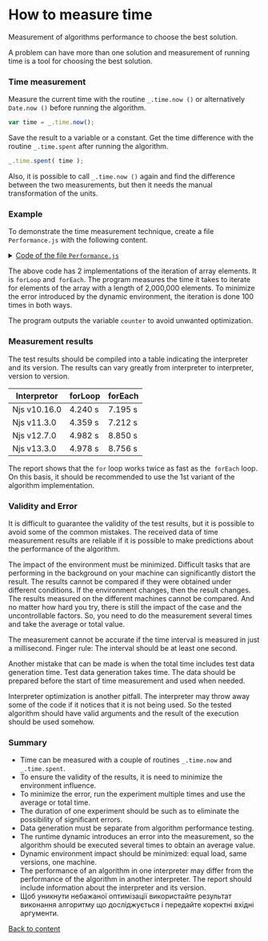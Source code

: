 # How to measure time

Measurement of algorithms performance to choose the best solution.

A problem can have more than one solution and measurement of running time is a tool for choosing the best solution.

### Time measurement

Measure the current time with the routine `_.time.now ()` or alternatively `Date.now ()` before running the algorithm.

``` js
var time = _.time.now();
```

Save the result to a variable or a constant. Get the time difference with the routine `_.time.spent` after running the algorithm.

```js
_.time.spent( time );
```

Also, it is possible to call `_.time.now ()` again and find the difference between the two measurements, but then it needs the manual transformation of the units.

### Example

To demonstrate the time measurement technique, create a file `Performance.js` with the following content.

<details>
<summary><u>Code of the file <code>Performance.js</code></u></summary>

``` js
let _ = require( 'wTools' );
let times = 100;
let size = 2000000;
let array = new U8x( size );

var counter = 0;
var time = _.time.now();
for( let i = times ; i > 0; i-- )
var result = forLoop( array, () => counter += 1 );
console.log( `For loop took ${_.time.spent( time )} on Njs ${process.version}` );
console.info( `Output ${counter} to avoid unwanted optimization` );

var counter = 0;
var time = _.time.now();
for( let i = times ; i > 0; i-- )
var result = forEach( array, () => counter += 1 );
console.log( `For each took ${_.time.spent( time )} on Njs ${process.version}` );
console.info( `Output ${counter} to avoid unwanted optimization` );

function forLoop( src, onEach )
{
  for( let k = 0 ; k < src.length ; k++ )
  onEach( src[ k ], k, src );
  return src
}

function forEach( src, onEach )
{
  src.forEach( ( e, k, src ) => onEach( e, k, src ) );
  return src;
}

```

</details>

The above code has 2 implementations of the iteration of array elements. It is `forLoop` and` forEach`. The program measures the time it takes to iterate for elements of the array with a length of 2,000,000 elements. To minimize the error introduced by the dynamic environment, the iteration is done 100 times in both ways.

The program outputs the variable `counter` to avoid unwanted optimization.

### Measurement results

The test results should be compiled into a table indicating the interpreter and its version. The results can vary greatly from interpreter to interpreter, version to version.

| Interpretor  | forLoop | forEach |
|--------------|---------|---------|
| Njs v10.16.0 | 4.240 s | 7.195 s |
| Njs v11.3.0  | 4.359 s | 7.212 s |
| Njs v12.7.0  | 4.982 s | 8.850 s |
| Njs v13.3.0  | 4.978 s | 8.756 s |

The report shows that the `for` loop works twice as fast as the` forEach` loop. On this basis, it should be recommended to use the 1st variant of the algorithm implementation.

### Validity and Error

It is difficult to guarantee the validity of the test results, but it is possible to avoid some of the common mistakes. The received data of time measurement results are reliable if it is possible to make predictions about the performance of the algorithm.

The impact of the environment must be minimized. Difficult tasks that are performing in the background on your machine can significantly distort the result. The results cannot be compared if they were obtained under different conditions. If the environment changes, then the result changes. The results measured on the different machines cannot be compared. And no matter how hard you try, there is still the impact of the case and the uncontrollable factors. So, you need to do the measurement several times and take the average or total value.

The measurement cannot be accurate if the time interval is measured in just a millisecond. Finger rule: The interval should be at least one second.

Another mistake that can be made is when the total time includes  test data generation time. Test data generation takes time. The data should be prepared before the start of time measurement and used when needed.

Interpreter optimization is another pitfall. The interpreter may throw away some of the code if it notices that it is not being used. So the tested algorithm should have valid arguments and the result of the execution should be used somehow.

### Summary

- Time can be measured with a couple of routines `_.time.now` and `_.time.spent`.
- To ensure the validity of the results, it is need to minimize the environment influence.
- To minimize the error, run the experiment multiple times and use the average or total time.
- The duration of one experiment should be such as to eliminate the possibility of significant errors.
- Data generation must be separate from algorithm performance testing.
- The runtime dynamic introduces an error into the measurement, so the algorithm should be executed several times to obtain an average value.
- Dynamic environment impact should be minimized: equal load, same versions, one machine.
- The performance of an algorithm in one interpreter may differ from the performance of the algorithm in another interpreter. The report should include information about the interpreter and its version.
- Щоб уникнути небажаної оптимізації використайте результат виконання алгоритму що досліджується і передайте коректні вхідні аргументи.

[Back to content](../README.md#Tutorials)

